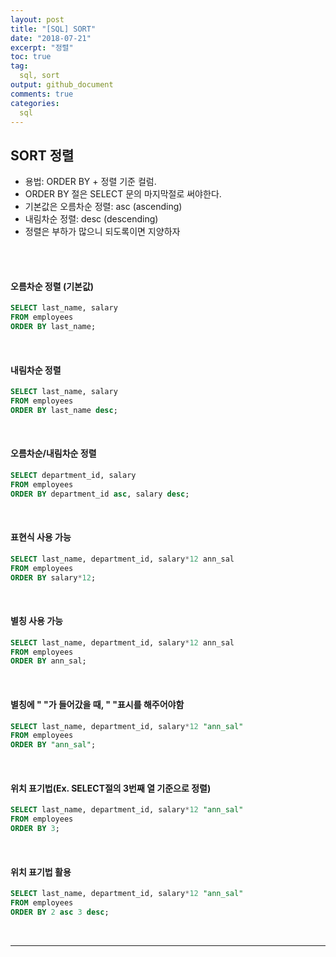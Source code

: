 ```yaml
---
layout: post
title: "[SQL] SORT"
date: "2018-07-21"
excerpt: "정렬"
toc: true
tag:
  sql, sort
output: github_document
comments: true
categories:
  sql
---
```


## SORT 정렬
* 용법: ORDER BY + 정렬 기준 컬럼.
* ORDER BY 절은 SELECT 문의 마지막절로 써야한다.
* 기본값은 오름차순 정렬: asc (ascending)
* 내림차순 정렬: desc (descending)
* 정렬은 부하가 많으니 되도록이면 지양하자

<br>
<br>

#### 오름차순 정렬 (기본값)

```sql
SELECT last_name, salary
FROM employees
ORDER BY last_name;
```

<br>

#### 내림차순 정렬
```sql
SELECT last_name, salary
FROM employees
ORDER BY last_name desc;
```

<br>

#### 오름차순/내림차순 정렬
```sql
SELECT department_id, salary
FROM employees
ORDER BY department_id asc, salary desc;
```

<br>

#### 표현식 사용 가능

```sql
SELECT last_name, department_id, salary*12 ann_sal
FROM employees
ORDER BY salary*12;
```

<br>

#### 별칭 사용 가능

```sql
SELECT last_name, department_id, salary*12 ann_sal
FROM employees
ORDER BY ann_sal;
```

<br>

#### 별칭에 " "가 들어갔을 때, " "표시를 해주어야함

```sql
SELECT last_name, department_id, salary*12 "ann_sal"
FROM employees
ORDER BY "ann_sal";
```

<br>

#### 위치 표기법(Ex. SELECT절의 3번째 열 기준으로 정렬)

```sql
SELECT last_name, department_id, salary*12 "ann_sal"
FROM employees
ORDER BY 3;
```
<br>

#### 위치 표기법 활용

```sql
SELECT last_name, department_id, salary*12 "ann_sal"
FROM employees
ORDER BY 2 asc 3 desc;
```
<br>

***
